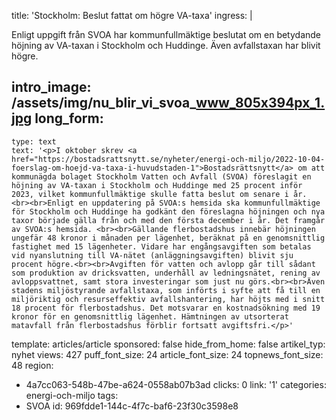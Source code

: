 title: 'Stockholm: Beslut fattat om högre VA-taxa'
ingress: |
  <p>Enligt uppgift från SVOA har kommunfullmäktige beslutat om en betydande höjning av VA-taxan i Stockholm och Huddinge. Även avfallstaxan har blivit högre.
  </p>
  
intro_image: /assets/img/nu_blir_vi_svoa_www_805x394px_1.jpg
long_form:
  -
    type: text
    text: '<p>I oktober skrev <a href="https://bostadsrattsnytt.se/nyheter/energi-och-miljo/2022-10-04-foerslag-om-hoejd-va-taxa-i-huvudstaden-1">Bostadsrättsnytt</a> om att kommunägda bolaget Stockholm Vatten och Avfall (SVOA) föreslagit en höjning av VA-taxan i Stockholm och Huddinge med 25 procent inför 2023, vilket kommunfullmäktige skulle fatta beslut om senare i år. <br><br>Enligt en uppdatering på SVOA:s hemsida ska kommunfullmäktige för Stockholm och Huddinge ha godkänt den föreslagna höjningen och nya taxor började gälla från och med den första december i år. Det framgår av SVOA:s hemsida. <br><br>Gällande flerbostadshus innebär höjningen ungefär 48 kronor i månaden per lägenhet, beräknat på en genomsnittlig fastighet med 15 lägenheter. Vidare har engångsavgiften som betalas vid nyanslutning till VA-nätet (anläggningsavgiften) blivit sju procent högre.<br><br>Avgiften för vatten och avlopp går till sådant som produktion av dricksvatten, underhåll av ledningsnätet, rening av avloppsvattnet, samt stora investeringar som just nu görs.<br><br>Även stadens miljöstyrande avfallstaxa, som införts i syfte att få till en miljöriktig och resurseffektiv avfallshantering, har höjts med i snitt 18 procent för flerbostadshus. Det motsvarar en kostnadsökning med 19 kronor för en genomsnittlig lägenhet. Hämtningen av utsorterat matavfall från flerbostadshus förblir fortsatt avgiftsfri.</p>'
template: articles/article
sponsored: false
hide_from_home: false
artikel_typ: nyhet
views: 427
puff_font_size: 24
article_font_size: 24
topnews_font_size: 48
region:
  - 4a7cc063-548b-47be-a624-0558ab07b3ad
clicks: 0
link: '1'
categories: energi-och-miljo
tags:
  - SVOA
id: 969fdde1-144c-4f7c-baf6-23f30c3598e8

